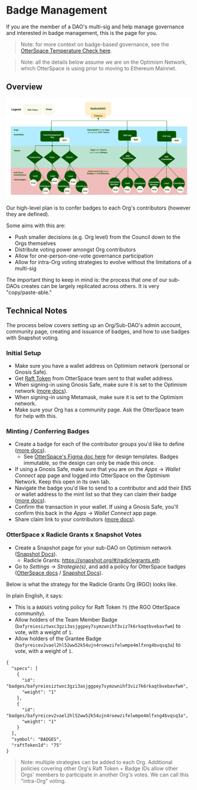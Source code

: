 # Badge Management 

If you are the member of a DAO's multi-sig and help manage governance and interested in badge management, this is the page for you.

> Note: for more context on badge-based governance, see the [OtterSpace Temperature Check here](https://radicle.community/t/temperature-check-use-otterspace-non-transferable-tokens-for-distribution-of-influence-mechanism/3055).

> Note: all the details below assume we are on the Optimism Network, which OtterSpace is using prior to moving to Ethereum Mainnet. 

## Overview 

![img.png](img.png)

Our high-level plan is to confer badges to each Org's contributors (however they are defined).

Some aims with this are:
* Push smaller decisions (e.g. Org level) from the Council down to the Orgs themselves 
* Distribute voting power amongst Org contributors
* Allow for one-person-one-vote governance participation
* Allow for intra-Org voting strategies to evolve without the limitations of a multi-sig

The important thing to keep in mind is: the process that one of our sub-DAOs creates can be largely replicated across others. It is very "copy/paste-able."

## Technical Notes 

The process below covers setting up an Org/Sub-DAO's admin account, community page, creating and issuance of badges, and how to use badges with Snapshot voting.

### Initial Setup
* Make sure you have a wallet address on Optimism network (personal or Gnosis Safe).
* Get [Raft Token](https://docs.otterspace.xyz/your-guide-to-otterspace/how-communities-are-represented-within-otterspace) from OtterSpace team sent to that wallet address.
* When signing-in using Gnosis Safe, make sure it is set to the Optimism network ([more docs](https://docs.otterspace.xyz/your-guide-to-otterspace/using-a-gnosis-safe-with-otterspace)).
* When signing-in using Metamask, make sure it is set to the Optimism network.
* Make sure your Org has a community page. Ask the OtterSpace team for help with this. 

### Minting / Conferring Badges
* Create a badge for each of the contributor groups you'd like to define ([more docs](https://docs.otterspace.xyz/your-guide-to-otterspace/creating-a-new-badge-for-your-community)).
  * See [OtterSpace's Figma doc here](https://www.figma.com/community/file/1165222532286501657) for design templates. Badges immutable, so the design can only be made this once.
* If using a Gnosis Safe, make sure that you are on the _Apps_ -> _Wallet Connect_ app page and logged into OtterSpace on the Optimism Network. Keep this open in its own tab.
* Navigate the badge you'd like to send to a contributor and add their ENS or wallet address to the mint list so that they can claim their badge ([more docs](https://docs.otterspace.xyz/your-guide-to-otterspace/adding-members-to-the-mint-list-for-a-badge)).
* Confirm the transaction in your wallet. If using a Gnosis Safe, you'll confirm this back in the _Apps_ -> _Wallet Connect_ app page.
* Share claim link to your contributors ([more docs](https://docs.otterspace.xyz/your-guide-to-otterspace/sharing-the-badge-claim-link-with-members)).

### OtterSpace x Radicle Grants x Snapshot Votes
* Create a Snapshot page for your sub-DAO on Optimism network ([Snapshot Docs](https://docs.snapshot.org/spaces/create)).
  * Radicle Grants: https://snapshot.org/#/radiclegrants.eth
* Go to _Settings_ -> _Strategie(s)_, and add a policy for OtterSpace badges ([OtterSpace docs](https://docs.otterspace.xyz/your-guide-to-otterspace/using-otterspace-badges-with-snapshot) / [Snapshot Docs](https://docs.snapshot.org/strategies/what-is-a-strategy)).

Below is what the strategy for the Radicle Grants Org (RGO) looks like.

In plain English, it says:
* This is a `BADGES` voting policy for Raft Token `75` (the RGO OtterSpace community).
* Allow holders of the Team Member Badge (`bafyreiesiztwxc3gzi3asjggpey7symzwnihf3viz7k6rkaqtbvebavfwm`) to vote, with a weight of `1`.
* Allow holders of the Grantee Badge (`bafyreicev2vael2hl52ww52k54ujn4roewzifelwmpe4mlfxng4bvqsq3a`) to vote, with a weight of `1`.

``` 
{
  "specs": [
    {
      "id": "badges/bafyreiesiztwxc3gzi3asjggpey7symzwnihf3viz7k6rkaqtbvebavfwm",
      "weight": "1"
    },
    {
      "id": "badges/bafyreicev2vael2hl52ww52k54ujn4roewzifelwmpe4mlfxng4bvqsq3a",
      "weight": "1"
    }
  ],
  "symbol": "BADGES",
  "raftTokenId": "75"
}
```

> Note: multiple strategies can be added to each Org. Additional policies covering other Org's Raft Token + Badge IDs allow other Orgs' members to participate in another Org's votes. We can call this "intra-Org" voting.
